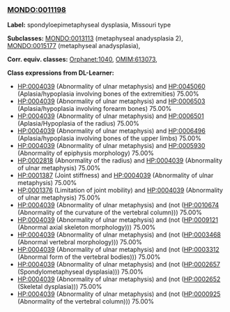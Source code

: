 
### [MONDO:0011198](http://purl.obolibrary.org/obo/MONDO_0011198)
**Label:** spondyloepimetaphyseal dysplasia, Missouri type

**Subclasses:** [MONDO:0013113](http://purl.obolibrary.org/obo/MONDO_0013113) (metaphyseal anadysplasia 2), [MONDO:0015177](http://purl.obolibrary.org/obo/MONDO_0015177) (metaphyseal anadysplasia), 

**Corr. equiv. classes:** [Orphanet:1040](http://www.orpha.net/ORDO/Orphanet_1040), [OMIM:613073](http://purl.obolibrary.org/obo/OMIM_613073), 

**Class expressions from DL-Learner:**

- [HP:0004039](http://purl.obolibrary.org/obo/HP_0004039) (Abnormality of ulnar metaphysis) and [HP:0045060](http://purl.obolibrary.org/obo/HP_0045060) (Aplasia/hypoplasia involving bones of the extremities) 75.00%
- [HP:0004039](http://purl.obolibrary.org/obo/HP_0004039) (Abnormality of ulnar metaphysis) and [HP:0006503](http://purl.obolibrary.org/obo/HP_0006503) (Aplasia/hypoplasia involving forearm bones) 75.00%
- [HP:0004039](http://purl.obolibrary.org/obo/HP_0004039) (Abnormality of ulnar metaphysis) and [HP:0006501](http://purl.obolibrary.org/obo/HP_0006501) (Aplasia/Hypoplasia of the radius) 75.00%
- [HP:0004039](http://purl.obolibrary.org/obo/HP_0004039) (Abnormality of ulnar metaphysis) and [HP:0006496](http://purl.obolibrary.org/obo/HP_0006496) (Aplasia/hypoplasia involving bones of the upper limbs) 75.00%
- [HP:0004039](http://purl.obolibrary.org/obo/HP_0004039) (Abnormality of ulnar metaphysis) and [HP:0005930](http://purl.obolibrary.org/obo/HP_0005930) (Abnormality of epiphysis morphology) 75.00%
- [HP:0002818](http://purl.obolibrary.org/obo/HP_0002818) (Abnormality of the radius) and [HP:0004039](http://purl.obolibrary.org/obo/HP_0004039) (Abnormality of ulnar metaphysis) 75.00%
- [HP:0001387](http://purl.obolibrary.org/obo/HP_0001387) (Joint stiffness) and [HP:0004039](http://purl.obolibrary.org/obo/HP_0004039) (Abnormality of ulnar metaphysis) 75.00%
- [HP:0001376](http://purl.obolibrary.org/obo/HP_0001376) (Limitation of joint mobility) and [HP:0004039](http://purl.obolibrary.org/obo/HP_0004039) (Abnormality of ulnar metaphysis) 75.00%
- [HP:0004039](http://purl.obolibrary.org/obo/HP_0004039) (Abnormality of ulnar metaphysis) and (not ([HP:0010674](http://purl.obolibrary.org/obo/HP_0010674) (Abnormality of the curvature of the vertebral column))) 75.00%
- [HP:0004039](http://purl.obolibrary.org/obo/HP_0004039) (Abnormality of ulnar metaphysis) and (not ([HP:0009121](http://purl.obolibrary.org/obo/HP_0009121) (Abnormal axial skeleton morphology))) 75.00%
- [HP:0004039](http://purl.obolibrary.org/obo/HP_0004039) (Abnormality of ulnar metaphysis) and (not ([HP:0003468](http://purl.obolibrary.org/obo/HP_0003468) (Abnormal vertebral morphology))) 75.00%
- [HP:0004039](http://purl.obolibrary.org/obo/HP_0004039) (Abnormality of ulnar metaphysis) and (not ([HP:0003312](http://purl.obolibrary.org/obo/HP_0003312) (Abnormal form of the vertebral bodies))) 75.00%
- [HP:0004039](http://purl.obolibrary.org/obo/HP_0004039) (Abnormality of ulnar metaphysis) and (not ([HP:0002657](http://purl.obolibrary.org/obo/HP_0002657) (Spondylometaphyseal dysplasia))) 75.00%
- [HP:0004039](http://purl.obolibrary.org/obo/HP_0004039) (Abnormality of ulnar metaphysis) and (not ([HP:0002652](http://purl.obolibrary.org/obo/HP_0002652) (Skeletal dysplasia))) 75.00%
- [HP:0004039](http://purl.obolibrary.org/obo/HP_0004039) (Abnormality of ulnar metaphysis) and (not ([HP:0000925](http://purl.obolibrary.org/obo/HP_0000925) (Abnormality of the vertebral column))) 75.00%


